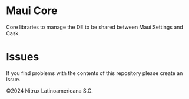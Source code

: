 # Maui Core

Core libraries to manage the DE to be shared between Maui Settings and Cask.

# Issues
If you find problems with the contents of this repository please create an issue.

©2024 Nitrux Latinoamericana S.C.

